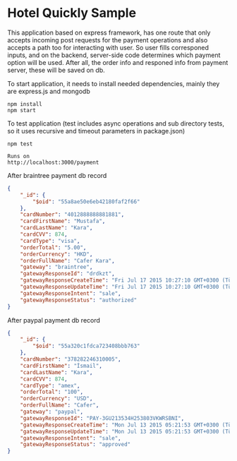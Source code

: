 Hotel Quickly Sample
========================

This application based on express framework, has one route that only accepts incoming post requests for the payment operations and also accepts a path too for interacting with user. So user fills corresponed inputs, and on the backend, server-side code determines which payment option will be used. After all, the order info and responed info from payment server, these will be saved on db.

To start application, it needs to install needed dependencies, mainly they are express.js and mongodb

```
npm install
npm start
```

To test application (test includes async operations and sub directory tests, so it uses recursive and timeout parameters in package.json)

```
npm test
```

```
Runs on
http://localhost:3000/payment
```

After braintree payment db record
```json
{
    "_id": {
        "$oid": "55a8ae50e6eb42180faf2f66"
    },
    "cardNumber": "4012888888881881",
    "cardFirstName": "Mustafa",
    "cardLastName": "Kara",
    "cardCVV": 874,
    "cardType": "visa",
    "orderTotal": "5.00",
    "orderCurrency": "HKD",
    "orderFullName": "Cafer Kara",
    "gateway": "braintree",
    "gatewayResponseId": "drdkzt",
    "gatewayResponseCreateTime": "Fri Jul 17 2015 10:27:10 GMT+0300 (Türkiye Yaz Saati)",
    "gatewayResponseUpdateTime": "Fri Jul 17 2015 10:27:10 GMT+0300 (Türkiye Yaz Saati)",
    "gatewayResponseIntent": "sale",
    "gatewayResponseStatus": "authorized"
}
```

After paypal payment db record
```json
{
    "_id": {
        "$oid": "55a320c1fdca723408bbb763"
    },
    "cardNumber": "378282246310005",
    "cardFirstName": "İsmail",
    "cardLastName": "Kara",
    "cardCVV": 874,
    "cardType": "amex",
    "orderTotal": "100",
    "orderCurrency": "USD",
    "orderFullName": "Cafer",
    "gateway": "paypal",
    "gatewayResponseId": "PAY-3GU213534H253803VKWRSBNI",
    "gatewayResponseCreateTime": "Mon Jul 13 2015 05:21:53 GMT+0300 (Türkiye Yaz Saati)",
    "gatewayResponseUpdateTime": "Mon Jul 13 2015 05:21:53 GMT+0300 (Türkiye Yaz Saati)",
    "gatewayResponseIntent": "sale",
    "gatewayResponseStatus": "approved"
}
```
